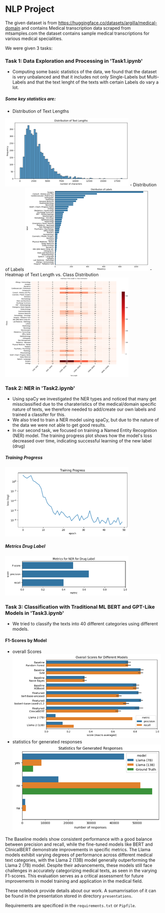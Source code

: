 # NLP Project

The given dataset is from https://huggingface.co/datasets/argilla/medical-domain and contains Medical transcription data scraped from mtsamples.com the dataset contains sample medical transcriptions for various medical specialities.

We were given 3 tasks:
### Task 1: Data Exploration and Processing in 'Task1.ipynb'
  - Computing some basic statistics of the data, we found that the dataset is very unbalanced and that it includes not only Single-Labels but Multi-Labels and that the text lenght of the texts with certain Labels do vary a lot.

##### Some key statistics are:
- Distribution of Text Lengths
<img src="/plots/distribution_of_text_lengths.png" width="400">
- Distribution of Labels
<img src="/plots/distribution_labels.png" width="400">
- Heatmap of Text Length vs. Class Distribution
<img src="/plots/heatmap_text_length_class_distribution.png" width="400">



### Task 2: NER in 'Task2.ipynb'
  - Using spaCy we investigated the NER types and noticed that many get missclassified due to the charateristics of the medical/domain specific nature of texts, we therefore needed to add/create our own labels and trained a classifer for this.
  - We also tried to train a NER model using spaCy, but due to the nature of the data we were not able to get good results.
  - In our second task, we focused on training a Named Entity Recognition (NER) model. The training progress plot shows how the model's loss decreased over time, indicating successful learning of the new label (drug)

##### Training Progress
<img src="/plots/training_NER.png" width="400">

##### Metrics Drug Label
<img src="/plots/metrics_drug_label.png" width="400">

### Task 3: Classification with Traditional ML BERT and GPT-Like Models in 'Task3.ipynb'
  - We tried to classify the texts into 40 different categories using different models.


#### F1-Scores by Model
- overall Scores 
![overall Scores](/plots/overall_scores.png)
- statistics for generated responses
![statistics for generated responses](/plots/generated_responses.png)

 The Baseline models show consistent performance with a good balance between precision and recall, while the fine-tuned models like BERT and ClinicalBERT demonstrate improvements in specific metrics. The Llama models exhibit varying degrees of performance across different medical text categories, with the Llama 2 (13B) model generally outperforming the Llama 2 (7B) model. Despite their advancements, these models still face challenges in accurately categorizing medical texts, as seen in the varying F1-scores. This evaluation serves as a critical assessment for future improvements in model training and application in the medical field.


These notebook provide details about our work. A sumamrisation of it can be found in the presentation stored in directory `presentations`.

Requirements are specificed in the `requirements.txt` or `Pipfile`.

